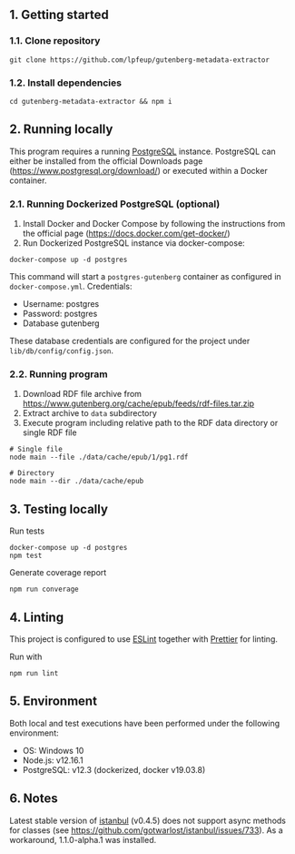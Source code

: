 ## 1. Getting started
### 1.1. Clone repository
```
git clone https://github.com/lpfeup/gutenberg-metadata-extractor
```

### 1.2. Install dependencies
```
cd gutenberg-metadata-extractor && npm i
```

## 2. Running locally
This program requires a running [PostgreSQL](https://www.postgresql.org/) instance.
PostgreSQL can either be installed from the official Downloads page (https://www.postgresql.org/download/) or executed within a Docker container.

### 2.1. Running Dockerized PostgreSQL (optional)
1. Install Docker and Docker Compose by following the instructions from the official page (https://docs.docker.com/get-docker/)
2. Run Dockerized PostgreSQL instance via docker-compose:
```
docker-compose up -d postgres
```

This command will start a `postgres-gutenberg` container as configured in `docker-compose.yml`.
Credentials:
 - Username: postgres
 - Password: postgres
 - Database gutenberg

These database credentials are configured for the project under `lib/db/config/config.json`.

### 2.2. Running program
1. Download RDF file archive from https://www.gutenberg.org/cache/epub/feeds/rdf-files.tar.zip
2. Extract archive to `data` subdirectory
3. Execute program including relative path to the RDF data directory or single RDF file
```
# Single file
node main --file ./data/cache/epub/1/pg1.rdf

# Directory
node main --dir ./data/cache/epub
```

## 3. Testing locally

Run tests
```
docker-compose up -d postgres
npm test
```

Generate coverage report
```
npm run converage
```

## 4. Linting
This project is configured to use [ESLint](https://eslint.org/) together with [Prettier](https://prettier.io/) for linting.

Run with
```
npm run lint
```

## 5. Environment
Both local and test executions have been performed under the following environment:
 - OS: Windows 10
 - Node.js: v12.16.1
 - PostgreSQL: v12.3 (dockerized, docker v19.03.8)


## 6. Notes
Latest stable version of [istanbul](https://www.npmjs.com/package/istanbul) (v0.4.5) does not support async methods for classes (see https://github.com/gotwarlost/istanbul/issues/733). As a workaround, 1.1.0-alpha.1 was installed.

